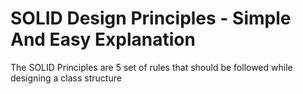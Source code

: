 # SOLID Design Principles - Simple And Easy Explanation 
The SOLID Principles are 5 set of rules that should be followed while designing a class structure
